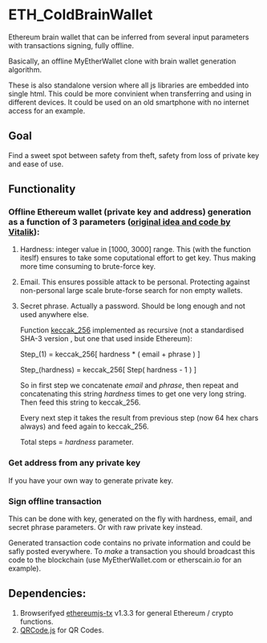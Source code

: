 # ETH_ColdBrainWallet
Ethereum brain wallet that can be inferred from several input parameters with transactions signing, fully offline.

Basically, an offline MyEtherWallet clone with brain wallet generation algorithm. 

These is also standalone version where all js libraries are embedded into single html. This could be more convinient when transferring and using in different devices. It could be used on an old smartphone with no internet access for an example.

## Goal
Find a sweet spot between safety from theft, safety from loss of private key and ease of use.

## Functionality
### Offline Ethereum wallet (private key and address) generation as a function of 3 parameters ([original idea and code by Vitalik](https://www.reddit.com/r/ethereum/comments/535ovp/is_there_a_javascript_library_for_generating/d7q8hq7/?st=j7gaygm8&sh=435756ff)):
  1. Hardness: integer value in [1000, 3000] range. This (with the function iteslf) ensures to take some coputational effort to get key. Thus making more time consuming to brute-force key. 
  2. Email. This ensures possible attack to be personal. Protecting against non-personal large scale brute-forse search for non empty wallets. 
  3. Secret phrase. Actually a password. Should be long enough and not used anywhere else.
  
     Function [keccak_256](https://en.wikipedia.org/wiki/SHA-3) implemented as recursive (not a standardised SHA-3 version , but one that used inside Ethereum):
     
     Step_(1) = keccak_256[ hardness * ( email + phrase ) ]
     
     Step_(hardness) = keccak_256[ Step( hardness - 1 ) ]
     
     So in first step we concatenate _email_ and _phrase_, then repeat and concatenating this string _hardness_ times to get one very long string. Then feed this string to keccak_256.
     
     Every next step it takes the result from previous step (now 64 hex chars always) and feed again to keccak_256. 
     
     Total steps = _hardness_ parameter.

### Get address from any private key
If you have your own way to generate private key.

### Sign offline transaction
This can be done with key, generated on the fly with hardness, email, and secret phrase parameters. Or with raw private key instead.

Generated transaction code contains no private information and could be safly posted everywhere. To _make_ a transaction you should broadcast this code to the blockchain (use MyEtherWallet.com or etherscain.io for an example).

## Dependencies: 
1. Browserifyed [ethereumjs-tx](https://github.com/ethereumjs/ethereumjs-tx) v1.3.3 for general Ethereum / crypto functions.
2. [QRCode.js](https://github.com/davidshimjs/qrcodejs) for QR Codes.
